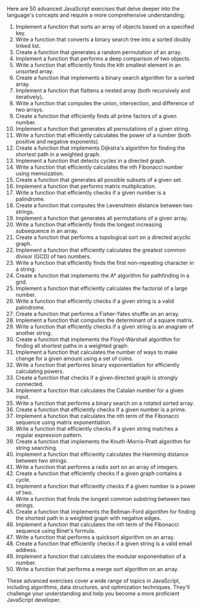 Here are 50 advanced JavaScript exercises that delve deeper into the language's concepts and require a more comprehensive understanding:

1. Implement a function that sorts an array of objects based on a specified key.
2. Write a function that converts a binary search tree into a sorted doubly linked list.
3. Create a function that generates a random permutation of an array.
4. Implement a function that performs a deep comparison of two objects.
5. Write a function that efficiently finds the kth smallest element in an unsorted array.
6. Create a function that implements a binary search algorithm for a sorted array.
7. Implement a function that flattens a nested array (both recursively and iteratively).
8. Write a function that computes the union, intersection, and difference of two arrays.
9. Create a function that efficiently finds all prime factors of a given number.
10. Implement a function that generates all permutations of a given string.
11. Write a function that efficiently calculates the power of a number (both positive and negative exponents).
12. Create a function that implements Dijkstra's algorithm for finding the shortest path in a weighted graph.
13. Implement a function that detects cycles in a directed graph.
14. Write a function that efficiently calculates the nth Fibonacci number using memoization.
15. Create a function that generates all possible subsets of a given set.
16. Implement a function that performs matrix multiplication.
17. Write a function that efficiently checks if a given number is a palindrome.
18. Create a function that computes the Levenshtein distance between two strings.
19. Implement a function that generates all permutations of a given array.
20. Write a function that efficiently finds the longest increasing subsequence in an array.
21. Create a function that performs a topological sort on a directed acyclic graph.
22. Implement a function that efficiently calculates the greatest common divisor (GCD) of two numbers.
23. Write a function that efficiently finds the first non-repeating character in a string.
24. Create a function that implements the A* algorithm for pathfinding in a grid.
25. Implement a function that efficiently calculates the factorial of a large number.
26. Write a function that efficiently checks if a given string is a valid palindrome.
27. Create a function that performs a Fisher-Yates shuffle on an array.
28. Implement a function that computes the determinant of a square matrix.
29. Write a function that efficiently checks if a given string is an anagram of another string.
30. Create a function that implements the Floyd-Warshall algorithm for finding all shortest paths in a weighted graph.
31. Implement a function that calculates the number of ways to make change for a given amount using a set of coins.
32. Write a function that performs binary exponentiation for efficiently calculating powers.
33. Create a function that checks if a given directed graph is strongly connected.
34. Implement a function that calculates the Catalan number for a given input.
35. Write a function that performs a binary search on a rotated sorted array.
36. Create a function that efficiently checks if a given number is a prime.
37. Implement a function that calculates the nth term of the Fibonacci sequence using matrix exponentiation.
38. Write a function that efficiently checks if a given string matches a regular expression pattern.
39. Create a function that implements the Knuth-Morris-Pratt algorithm for string searching.
40. Implement a function that efficiently calculates the Hamming distance between two strings.
41. Write a function that performs a radix sort on an array of integers.
42. Create a function that efficiently checks if a given graph contains a cycle.
43. Implement a function that efficiently checks if a given number is a power of two.
44. Write a function that finds the longest common substring between two strings.
45. Create a function that implements the Bellman-Ford algorithm for finding the shortest path in a weighted graph with negative edges.
46. Implement a function that calculates the nth term of the Fibonacci sequence using Binet's formula.
47. Write a function that performs a quicksort algorithm on an array.
48. Create a function that efficiently checks if a given string is a valid email address.
49. Implement a function that calculates the modular exponentiation of a number.
50. Write a function that performs a merge sort algorithm on an array.

These advanced exercises cover a wide range of topics in JavaScript, including algorithms, data structures, and optimization techniques. They'll challenge your understanding and help you become a more proficient JavaScript developer.